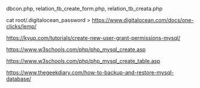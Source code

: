 dbcon.php, relation_tb_create_form.php, relation_tb_creata.php

cat root/.digitalocean_password > https://www.digitalocean.com/docs/one-clicks/lemp/

https://kyup.com/tutorials/create-new-user-grant-permissions-mysql/

https://www.w3schools.com/php/php_mysql_create.asp

https://www.w3schools.com/php/php_mysql_create_table.asp

https://www.thegeekdiary.com/how-to-backup-and-restore-mysql-database/